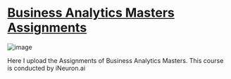 # [Business Analytics Masters Assignments](https://github.com/MohammadWasiq0786/Business-Analytics-Masters-Assignments)

![image](https://user-images.githubusercontent.com/57321948/196933065-4b16c235-f3b9-4391-9cfe-4affcec87c35.png)


Here I upload the Assignments of Business Analytics Masters. This course is conducted by iNeuron.ai

